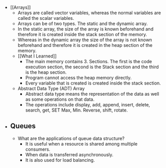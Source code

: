 - [[Arrays]]
	- Arrays are called vector variables, whereas the normal variables are called the scalar variables.
	- Arrays can be of two types. The static and the dynamic array.
	- In the static array, the size of the array is known beforehand and therefore it is created inside the stack section of the memory.
	- Whereas in the dynamic array the size of the array is not known beforehand and therefore it is created in the heap section of the memory.
	- [[What I Learned]]
		- The main memory contains 3. Sections. The first is the code execution section, the second is the Stack section and the third is the heap section.
		- Program cannot access the heap memory directly.
		- Every variable that is created is created inside the stack section.
	- Abstract Data Type (ADT) Array
		- Abstract data type means the representation of the data as well as some operations on that data.
		- The operations include display, add, append, insert, delete, search, get, SET Max, Min. Reverse, shift, rotate.
- ## Queues
	- What are the applications of queue data structure?
		- It is useful when a resource is shared among multiple consumers.
		- When data is transferred asynchronously.
		- It is also used for load balancing.